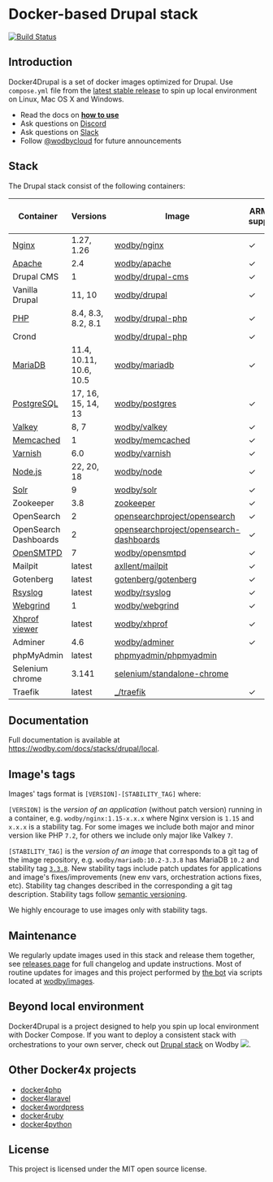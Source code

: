 # Docker-based Drupal stack

[![Build Status](https://github.com/wodby/docker4drupal/workflows/Run%20tests/badge.svg)](https://github.com/wodby/docker4drupal/actions)

## Introduction

Docker4Drupal is a set of docker images optimized for Drupal. Use
`compose.yml` file from the [latest stable release](https://github.com/wodby/docker4drupal/releases) to spin up local environment on Linux, Mac OS X and Windows.

* Read the docs on [**how to use**](https://wodby.com/docs/stacks/drupal/local#usage)
* Ask questions on [Discord](http://discord.wodby.com/)
* Ask questions on [Slack](http://slack.wodby.com/)
* Follow [@wodbycloud](https://twitter.com/wodbycloud) for future announcements

## Stack

The Drupal stack consist of the following containers:

| Container             | Versions                | Image                                     | ARM64 support | Enabled by default |
|-----------------------|-------------------------|-------------------------------------------|---------------|--------------------|
| [Nginx]               | 1.27, 1.26              | [wodby/nginx]                             | ✓             | ✓                  |
| [Apache]              | 2.4                     | [wodby/apache]                            | ✓             |                    |
| Drupal CMS            | 1                       | [wodby/drupal-cms]                        | ✓             | ✓                  |
| Vanilla Drupal        | 11, 10                  | [wodby/drupal]                            | ✓             |                    |
| [PHP]                 | 8.4, 8.3, 8.2, 8.1      | [wodby/drupal-php]                        | ✓             |                    |
| Crond                 |                         | [wodby/drupal-php]                        | ✓             | ✓                  |
| [MariaDB]             | 11.4, 10.11, 10.6, 10.5 | [wodby/mariadb]                           | ✓             | ✓                  |
| [PostgreSQL]          | 17, 16, 15, 14, 13      | [wodby/postgres]                          | ✓             |                    |
| [Valkey]              | 8, 7                    | [wodby/valkey]                            | ✓             |                    |
| [Memcached]           | 1                       | [wodby/memcached]                         | ✓             |                    |
| [Varnish]             | 6.0                     | [wodby/varnish]                           | ✓             |                    |
| [Node.js]             | 22, 20, 18              | [wodby/node]                              | ✓             |                    |
| [Solr]                | 9                       | [wodby/solr]                              | ✓             |                    |
| Zookeeper             | 3.8                     | [zookeeper]                               | ✓             |                    |
| OpenSearch            | 2                       | [opensearchproject/opensearch]            | ✓             |                    |
| OpenSearch Dashboards | 2                       | [opensearchproject/opensearch-dashboards] | ✓             |                    |
| [OpenSMTPD]           | 7                       | [wodby/opensmtpd]                         | ✓             |                    |
| Mailpit               | latest                  | [axllent/mailpit]                         | ✓             | ✓                  |
| Gotenberg             | latest                  | [gotenberg/gotenberg]                     | ✓             |                    |
| [Rsyslog]             | latest                  | [wodby/rsyslog]                           | ✓             |                    |
| [Webgrind]            | 1                       | [wodby/webgrind]                          | ✓             |                    |
| [Xhprof viewer]       | latest                  | [wodby/xhprof]                            | ✓             |                    |
| Adminer               | 4.6                     | [wodby/adminer]                           | ✓             |                    |
| phpMyAdmin            | latest                  | [phpmyadmin/phpmyadmin]                   |               |                    |
| Selenium chrome       | 3.141                   | [selenium/standalone-chrome]              |               |                    |
| Traefik               | latest                  | [_/traefik]                               | ✓             | ✓                  |

## Documentation

Full documentation is available at https://wodby.com/docs/stacks/drupal/local.

## Image's tags

Images' tags format is `[VERSION]-[STABILITY_TAG]` where:

`[VERSION]` is the _version of an application_ (without patch version) running in a container, e.g.
`wodby/nginx:1.15-x.x.x` where Nginx version is `1.15` and
`x.x.x` is a stability tag. For some images we include both major and minor version like PHP
`7.2`, for others we include only major like Valkey `7`.

`[STABILITY_TAG]` is the _version of an image_ that corresponds to a git tag of the image repository, e.g.
`wodby/mariadb:10.2-3.3.8` has MariaDB `10.2` and stability tag [
`3.3.8`](https://github.com/wodby/mariadb/releases/tag/3.3.8). New stability tags include patch updates for applications and image's fixes/improvements (new env vars, orchestration actions fixes, etc). Stability tag changes described in the corresponding a git tag description. Stability tags follow [semantic versioning](https://semver.org/).

We highly encourage to use images only with stability tags.

## Maintenance

We regularly update images used in this stack and release them together, see [releases page](https://github.com/wodby/docker4drupal/releases) for full changelog and update instructions. Most of routine updates for images and this project performed by [the bot](https://github.com/wodbot) via scripts located at [wodby/images](https://github.com/wodby/images).

## Beyond local environment

Docker4Drupal is a project designed to help you spin up local environment with Docker Compose. If you want to deploy a consistent stack with orchestrations to your own server, check out [Drupal stack](https://wodby.com/stacks/drupal) on Wodby ![](https://www.google.com/s2/favicons?domain=wodby.com).

## Other Docker4x projects

* [docker4php](https://github.com/wodby/docker4php)
* [docker4laravel](https://github.com/wodby/docker4laravel)
* [docker4wordpress](https://github.com/wodby/docker4wordpress)
* [docker4ruby](https://github.com/wodby/docker4ruby)
* [docker4python](https://github.com/wodby/docker4python)

## License

This project is licensed under the MIT open source license.

[Apache]: https://wodby.com/docs/stacks/drupal/containers#apache

[Drupal CMS]: https://wodby.com/docs/stacks/drupal/containers#php

[Vanilla Drupal]: https://wodby.com/docs/stacks/drupal/containers#php

[MariaDB]: https://wodby.com/docs/stacks/drupal/containers#mariadb

[Memcached]: https://wodby.com/docs/stacks/drupal/containers#memcached

[Nginx]: https://wodby.com/docs/stacks/drupal/containers#nginx

[Node.js]: https://wodby.com/docs/stacks/drupal/containers#nodejs

[OpenSMTPD]: https://wodby.com/docs/stacks/drupal/containers#opensmtpd

[PHP]: https://wodby.com/docs/stacks/drupal/containers#php

[PostgreSQL]: https://wodby.com/docs/stacks/drupal/containers#postgresql

[Redis]: https://wodby.com/docs/stacks/drupal/containers#redis

[Valkey]: https://wodby.com/docs/stacks/valkey/containers#valkey

[Rsyslog]: https://wodby.com/docs/stacks/drupal/containers#rsyslog

[Solr]: https://wodby.com/docs/stacks/drupal/containers#solr

[Varnish]: https://wodby.com/docs/stacks/drupal/containers#varnish

[Webgrind]: https://wodby.com/docs/stacks/drupal/containers#webgrind

[XHProf viewer]: https://wodby.com/docs/stacks/php/containers#xhprof-viewer

[_/traefik]: https://hub.docker.com/_/traefik

[gotenberg/gotenberg]: https://hub.docker.com/r/gotenberg/gotenberg

[axllent/mailpit]: https://hub.docker.com/r/axllent/mailpit

[phpmyadmin/phpmyadmin]: https://hub.docker.com/r/phpmyadmin/phpmyadmin

[selenium/standalone-chrome]: https://hub.docker.com/r/selenium/standalone-chrome

[wodby/adminer]: https://hub.docker.com/r/wodby/adminer

[wodby/apache]: https://github.com/wodby/apache

[wodby/drupal-php]: https://github.com/wodby/drupal-php

[wodby/drupal]: https://github.com/wodby/drupal

[wodby/drupal-cms]: https://github.com/wodby/drupal-cms

[wodby/mariadb]: https://github.com/wodby/mariadb

[wodby/memcached]: https://github.com/wodby/memcached

[wodby/nginx]: https://github.com/wodby/nginx

[wodby/node]: https://github.com/wodby/node

[wodby/opensmtpd]: https://github.com/wodby/opensmtpd

[wodby/postgres]: https://github.com/wodby/postgres

[wodby/valkey]: https://github.com/wodby/valkey

[wodby/rsyslog]: https://hub.docker.com/r/wodby/rsyslog

[wodby/solr]: https://github.com/wodby/solr

[wodby/varnish]: https://github.com/wodby/varnish

[wodby/webgrind]: https://hub.docker.com/r/wodby/webgrind

[wodby/xhprof]: https://hub.docker.com/r/wodby/xhprof

[zookeeper]: https://hub.docker.com/_/zookeeper

[opensearchproject/opensearch]: https://hub.docker.com/r/opensearchproject/opensearch

[opensearchproject/opensearch-dashboards]: https://hub.docker.com/r/opensearchproject/opensearch-dashboards
